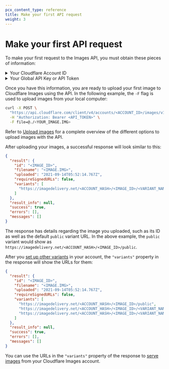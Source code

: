 ```yaml
---
pcx_content_type: reference
title: Make your first API request
weight: 3
---
```


# Make your first API request

To make your first request to the Images API, you must obtain these pieces of information:

<details>
<summary>Your Cloudflare Account ID</summary>
<div>

1. Log in to the [Cloudflare dashboard](https://dash.cloudflare.com/login), and select your
account and website.
2. In **Overview**, scroll down to find your Account ID.

</div>
</details>

<details>
<summary>Your Global API Key or API Token</summary>
<div>

To use Cloudflare Images you need to create a custom token with the correct `Read` and `Update` permissions:

1. In the Cloudflare dashboard, locate [API Tokens](https://dash.cloudflare.com/profile/api-tokens) under **My Profile** > **API Tokens**.
2. Select **Create Token**.
3. In Custom token, select **Get started**.
4. Give your custom token a name.
5. Scroll to **Permissions**.
6. On the _Select item..._ drop-down menu, choose _Cloudflare Images_.
7. In the next drop-down menu, choose _Edit_.

![How to create a custom token for Cloudflare images](/images/static/tutorials/integrate-cloudflare-images/step-02-custom-token-setup.jpg)

8. Select **Continue to summary** > **Create Token**.

Your token for Cloudflare Images is now created. Copy it and keep it in a safe place. It grants access to your Cloudflare Images account.

Refer to [Creating API tokens](/api/get-started/create-token/) for more details about API tokens.

</div>
</details>

Once you have this information, you are ready to upload your first image to Cloudflare Images using the API. In the following example, the `-F` flag is used to upload images from your local computer:

```bash
curl -X POST \
  "https://api.cloudflare.com/client/v4/accounts/<ACCOUNT_ID>/images/v1" \
  -H "Authorization: Bearer <API_TOKEN>" \
  -F file=@./<YOUR_IMAGE.IMG>
```

Refer to [Upload images](/images/cloudflare-images/upload-images/) for a complete overview of the different options to upload images with the API.

After uploading your images, a successful response will look similar to this:

```json
{
  "result": {
    "id": "<IMAGE_ID>",
    "filename": "<IMAGE.IMG>",
    "uploaded": "2021-09-14T05:52:14.767Z",
    "requireSignedURLs": false,
    "variants": [
      "https://imagedelivery.net/<ACCOUNT_HASH>/<IMAGE_ID>/<VARIANT_NAME>"
    ]
  },
  "result_info": null,
  "success": true,
  "errors": [],
  "messages": []
}
```

The response has details regarding the image you uploaded, such as its ID as well as the default `public` variant URL. In the above example, the `public` variant would show as `https://imagedelivery.net/<ACCOUNT_HASH>/<IMAGE_ID>/public`.

After you [set up other variants](/images/cloudflare-images/transform/resize-images/) in your account, the `"variants"` property in the response will show the URLs for them:

```json
{
  "result": {
    "id": "<IMAGE_ID>",
    "filename": "<IMAGE.IMG>",
    "uploaded": "2021-09-14T05:52:14.767Z",
    "requireSignedURLs": false,
    "variants": [
      "https://imagedelivery.net/<ACCOUNT_HASH>/<IMAGE_ID>/public",
      "https://imagedelivery.net/<ACCOUNT_HASH>/<IMAGE_ID>/<VARIANT_NAME_1>",
      "https://imagedelivery.net/<ACCOUNT_HASH>/<IMAGE_ID>/<VARIANT_NAME_2>"
    ]
  },
  "result_info": null,
  "success": true,
  "errors": [],
  "messages": []
}
```

You can use the URLs in the `"variants"` property of the response to [serve images](/images/cloudflare-images/serve-images/) from your Cloudflare Images account.